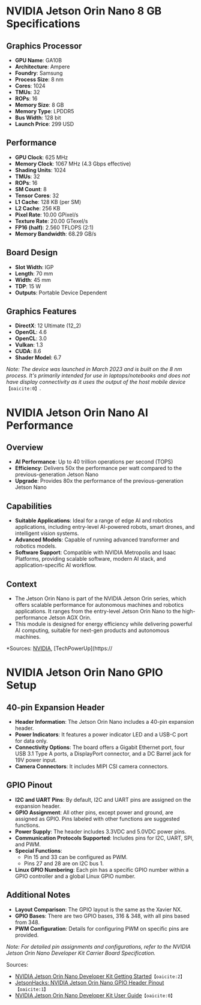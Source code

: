 # NVIDIA Jetson Orin Nano 8 GB Specifications

## Graphics Processor
- **GPU Name**: GA10B
- **Architecture**: Ampere
- **Foundry**: Samsung
- **Process Size**: 8 nm
- **Cores**: 1024
- **TMUs**: 32
- **ROPs**: 16
- **Memory Size**: 8 GB
- **Memory Type**: LPDDR5
- **Bus Width**: 128 bit
- **Launch Price**: 299 USD

## Performance
- **GPU Clock**: 625 MHz
- **Memory Clock**: 1067 MHz (4.3 Gbps effective)
- **Shading Units**: 1024
- **TMUs**: 32
- **ROPs**: 16
- **SM Count**: 8
- **Tensor Cores**: 32
- **L1 Cache**: 128 KB (per SM)
- **L2 Cache**: 256 KB
- **Pixel Rate**: 10.00 GPixel/s
- **Texture Rate**: 20.00 GTexel/s
- **FP16 (half)**: 2.560 TFLOPS (2:1)
- **Memory Bandwidth**: 68.29 GB/s

## Board Design
- **Slot Width**: IGP
- **Length**: 70 mm
- **Width**: 45 mm
- **TDP**: 15 W
- **Outputs**: Portable Device Dependent

## Graphics Features
- **DirectX**: 12 Ultimate (12_2)
- **OpenGL**: 4.6
- **OpenCL**: 3.0
- **Vulkan**: 1.3
- **CUDA**: 8.6
- **Shader Model**: 6.7

*Note: The device was launched in March 2023 and is built on the 8 nm process. It's primarily intended for use in laptops/notebooks and does not have display connectivity as it uses the output of the host mobile device*&#8203;``【oaicite:0】``&#8203;.

# NVIDIA Jetson Orin Nano AI Performance

## Overview
- **AI Performance**: Up to 40 trillion operations per second (TOPS)
- **Efficiency**: Delivers 50x the performance per watt compared to the previous-generation Jetson Nano
- **Upgrade**: Provides 80x the performance of the previous-generation Jetson Nano

## Capabilities
- **Suitable Applications**: Ideal for a range of edge AI and robotics applications, including entry-level AI-powered robots, smart drones, and intelligent vision systems.
- **Advanced Models**: Capable of running advanced transformer and robotics models.
- **Software Support**: Compatible with NVIDIA Metropolis and Isaac Platforms, providing scalable software, modern AI stack, and application-specific AI workflow.

## Context
- The Jetson Orin Nano is part of the NVIDIA Jetson Orin series, which offers scalable performance for autonomous machines and robotics applications. It ranges from the entry-level Jetson Orin Nano to the high-performance Jetson AGX Orin.
- This module is designed for energy efficiency while delivering powerful AI computing, suitable for next-gen products and autonomous machines.

*Sources: [NVIDIA](https://www.nvidia.com/en-us/autonomous-machines/embedded-systems/jetson-orin/), [TechPowerUp](https://

# NVIDIA Jetson Orin Nano GPIO Setup

## 40-pin Expansion Header
- **Header Information**: The Jetson Orin Nano includes a 40-pin expansion header.
- **Power Indicators**: It features a power indicator LED and a USB-C port for data only.
- **Connectivity Options**: The board offers a Gigabit Ethernet port, four USB 3.1 Type A ports, a DisplayPort connector, and a DC Barrel jack for 19V power input.
- **Camera Connectors**: It includes MIPI CSI camera connectors.

## GPIO Pinout
- **I2C and UART Pins**: By default, I2C and UART pins are assigned on the expansion header.
- **GPIO Assignment**: All other pins, except power and ground, are assigned as GPIO. Pins labeled with other functions are suggested functions.
- **Power Supply**: The header includes 3.3VDC and 5.0VDC power pins.
- **Communication Protocols Supported**: Includes pins for I2C, UART, SPI, and PWM.
- **Special Functions**:
  - Pin 15 and 33 can be configured as PWM.
  - Pins 27 and 28 are on I2C bus 1.
- **Linux GPIO Numbering**: Each pin has a specific GPIO number within a GPIO controller and a global Linux GPIO number.

## Additional Notes
- **Layout Comparison**: The GPIO layout is the same as the Xavier NX.
- **GPIO Bases**: There are two GPIO bases, 316 & 348, with all pins based from 348.
- **PWM Configuration**: Details for configuring PWM on specific pins are provided.

*Note: For detailed pin assignments and configurations, refer to the NVIDIA Jetson Orin Nano Developer Kit Carrier Board Specification.*

Sources: 
- [NVIDIA Jetson Orin Nano Developer Kit Getting Started](https://developer.nvidia.com/embedded/learn/jetson-orin-nano-devkit-user-guide/hardware_spec.html)&#8203;``【oaicite:2】``&#8203;
- [JetsonHacks: NVIDIA Jetson Orin Nano GPIO Header Pinout](https://jetsonhacks.com/2023/04/26/nvidia-jetson-orin-nano-gpio-header-pinout/)&#8203;``【oaicite:1】``&#8203;
- [NVIDIA Jetson Orin Nano Developer Kit User Guide](https://developer.nvidia.com/embedded/learn/jetson-orin-nano-devkit-user-guide/hardware_spec.html)&#8203;``【oaicite:0】``&#8203;

